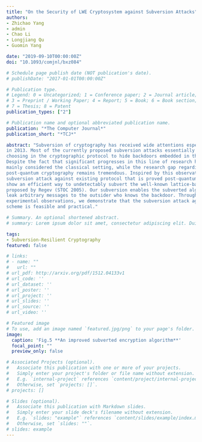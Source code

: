 ```yaml
---
title: "On the Security of LWE Cryptosystem against Subversion Attacks"
authors:
- Zhichao Yang
- admin
- Chao Li
- Longjiang Qu
- Guomin Yang

date: "2019-09-10T00:00:00Z"
doi: "10.1093/comjnl/bxz084"

# Schedule page publish date (NOT publication's date).
# publishDate: "2017-01-01T00:00:00Z"

# Publication type.
# Legend: 0 = Uncategorized; 1 = Conference paper; 2 = Journal article;
# 3 = Preprint / Working Paper; 4 = Report; 5 = Book; 6 = Book section;
# 7 = Thesis; 8 = Patent
publication_types: ["2"]

# Publication name and optional abbreviated publication name.
publication: "*The Computer Journal*"
publication_short: "*TCJ*"

abstract: "Subversion of cryptography has received wide attentions especially after the Snowden Revelations
in 2013. Most of the currently proposed subversion attacks essentially rely on the freedom of randomness
choosing in the cryptographic protocol to hide backdoors embedded in the cryptosystems.
Despite the fact that significant progresses in this line of research have been made, most of them
mainly considered the classical setting, while the research gap regarding subversion attacks against
post-quantum cryptography remains tremendous. Inspired by this observation, we investigate a
subversion attack against existing protocol that is proved post-quantum secure. Particularly, we
show an efficient way to undetectably subvert the well-known lattice-based encryption scheme
proposed by Regev (STOC 2005). Our subversion enables the subverted algorithm to stealthily
leak arbitrary messages to the outsider who knows the backdoor. Through theoretical analysis and
experimental observations, we demonstrate that the subversion attack against the LWE encryption
scheme is feasible and practical."

# Summary. An optional shortened abstract.
# summary: Lorem ipsum dolor sit amet, consectetur adipiscing elit. Duis posuere tellus ac convallis placerat. Proin tincidunt magna sed ex sollicitudin condimentum.

tags:
- Subversion-Resilient Cryptography 
featured: false

# links:
# - name: ""
#   url: ""
# url_pdf: http://arxiv.org/pdf/1512.04133v1
# url_code: ''
# url_dataset: ''
# url_poster: ''
# url_project: ''
# url_slides: ''
# url_source: ''
# url_video: ''

# Featured image
# To use, add an image named `featured.jpg/png` to your page's folder. 
image:
  caption: 'Fig.5 **An improved subverted encryption algorithm**'
  focal_point: ""
  preview_only: false

# Associated Projects (optional).
#   Associate this publication with one or more of your projects.
#   Simply enter your project's folder or file name without extension.
#   E.g. `internal-project` references `content/project/internal-project/index.md`.
#   Otherwise, set `projects: []`.
# projects: []

# Slides (optional).
#   Associate this publication with Markdown slides.
#   Simply enter your slide deck's filename without extension.
#   E.g. `slides: "example"` references `content/slides/example/index.md`.
#   Otherwise, set `slides: ""`.
# slides: example
---
```



